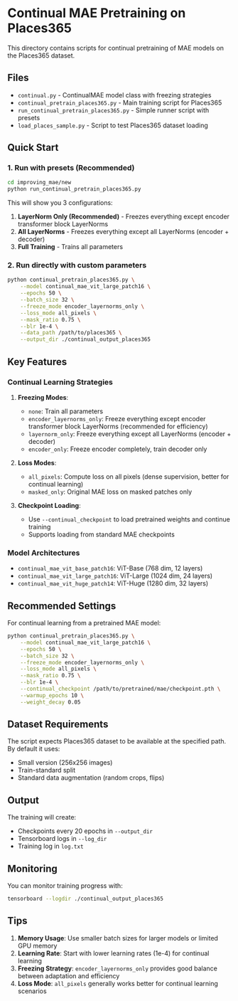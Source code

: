 # Continual MAE Pretraining on Places365

This directory contains scripts for continual pretraining of MAE models on the Places365 dataset.

## Files

- `continual.py` - ContinualMAE model class with freezing strategies
- `continual_pretrain_places365.py` - Main training script for Places365
- `run_continual_pretrain_places365.py` - Simple runner script with presets
- `load_places_sample.py` - Script to test Places365 dataset loading

## Quick Start

### 1. Run with presets (Recommended)

```bash
cd improving_mae/new
python run_continual_pretrain_places365.py
```

This will show you 3 configurations:
1. **LayerNorm Only (Recommended)** - Freezes everything except encoder transformer block LayerNorms
2. **All LayerNorms** - Freezes everything except all LayerNorms (encoder + decoder)
3. **Full Training** - Trains all parameters

### 2. Run directly with custom parameters

```bash
python continual_pretrain_places365.py \
    --model continual_mae_vit_large_patch16 \
    --epochs 50 \
    --batch_size 32 \
    --freeze_mode encoder_layernorms_only \
    --loss_mode all_pixels \
    --mask_ratio 0.75 \
    --blr 1e-4 \
    --data_path /path/to/places365 \
    --output_dir ./continual_output_places365
```

## Key Features

### Continual Learning Strategies

1. **Freezing Modes**:
   - `none`: Train all parameters
   - `encoder_layernorms_only`: Freeze everything except encoder transformer block LayerNorms (recommended for efficiency)
   - `layernorm_only`: Freeze everything except all LayerNorms (encoder + decoder)
   - `encoder_only`: Freeze encoder completely, train decoder only

2. **Loss Modes**:
   - `all_pixels`: Compute loss on all pixels (dense supervision, better for continual learning)
   - `masked_only`: Original MAE loss on masked patches only

3. **Checkpoint Loading**:
   - Use `--continual_checkpoint` to load pretrained weights and continue training
   - Supports loading from standard MAE checkpoints

### Model Architectures

- `continual_mae_vit_base_patch16`: ViT-Base (768 dim, 12 layers)
- `continual_mae_vit_large_patch16`: ViT-Large (1024 dim, 24 layers) 
- `continual_mae_vit_huge_patch14`: ViT-Huge (1280 dim, 32 layers)

## Recommended Settings

For continual learning from a pretrained MAE model:

```bash
python continual_pretrain_places365.py \
    --model continual_mae_vit_large_patch16 \
    --epochs 50 \
    --batch_size 32 \
    --freeze_mode encoder_layernorms_only \
    --loss_mode all_pixels \
    --mask_ratio 0.75 \
    --blr 1e-4 \
    --continual_checkpoint /path/to/pretrained/mae/checkpoint.pth \
    --warmup_epochs 10 \
    --weight_decay 0.05
```

## Dataset Requirements

The script expects Places365 dataset to be available at the specified path. By default it uses:
- Small version (256x256 images)
- Train-standard split
- Standard data augmentation (random crops, flips)

## Output

The training will create:
- Checkpoints every 20 epochs in `--output_dir`
- Tensorboard logs in `--log_dir`
- Training log in `log.txt`

## Monitoring

You can monitor training progress with:

```bash
tensorboard --logdir ./continual_output_places365
```

## Tips

1. **Memory Usage**: Use smaller batch sizes for larger models or limited GPU memory
2. **Learning Rate**: Start with lower learning rates (1e-4) for continual learning
3. **Freezing Strategy**: `encoder_layernorms_only` provides good balance between adaptation and efficiency
4. **Loss Mode**: `all_pixels` generally works better for continual learning scenarios 
